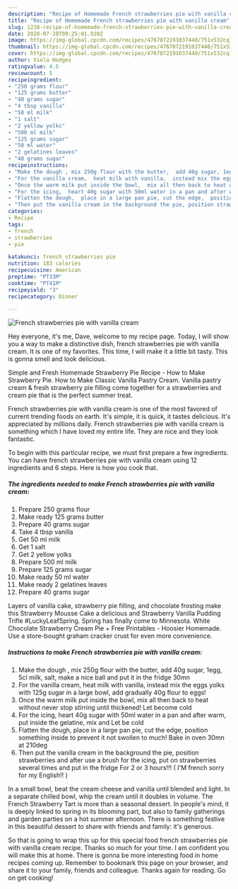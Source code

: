 ```yaml
---
description: "Recipe of Homemade French strawberries pie with vanilla cream"
title: "Recipe of Homemade French strawberries pie with vanilla cream"
slug: 1238-recipe-of-homemade-french-strawberries-pie-with-vanilla-cream
date: 2020-07-28T09:25:01.920Z
image: https://img-global.cpcdn.com/recipes/4767872191037440/751x532cq70/french-strawberries-pie-with-vanilla-cream-recipe-main-photo.jpg
thumbnail: https://img-global.cpcdn.com/recipes/4767872191037440/751x532cq70/french-strawberries-pie-with-vanilla-cream-recipe-main-photo.jpg
cover: https://img-global.cpcdn.com/recipes/4767872191037440/751x532cq70/french-strawberries-pie-with-vanilla-cream-recipe-main-photo.jpg
author: Viola Hodges
ratingvalue: 4.5
reviewcount: 5
recipeingredient:
- "250 grams flour"
- "125 grams butter"
- "40 grams sugar"
- "4 tbsp vanilla"
- "50 ml milk"
- "1 salt"
- "2 yellow yolks"
- "500 ml milk"
- "125 grams sugar"
- "50 ml water"
- "2 gelatines leaves"
- "40 grams sugar"
recipeinstructions:
- "Make the dough , mix 250g flour with the butter,  add 40g sugar, 1egg, 5cl milk, salt,  make a nice ball and put it in the fridge 30mn"
- "For the vanilla cream,  heat milk with vanilla,  instead mix the eggs yolks with 125g sugar in a large bowl,  add gradually 40g flour to eggs!"
- "Once the warm milk put inside the bowl,  mix all then back to heat without never stop stirring until thickened!  Let become cold"
- "For the icing,  heart 40g sugar with 50ml water in a pan and after warm,  put inside the gelatine, mix and Let be cold"
- "Flatten the dough,  place in a large pan pie, cut the edge,  position something inside to prevent it not swollen to much!  Bake in oven 30mn at 210deg"
- "Then put the vanilla cream in the background the pie, position strawberries and after use a brush for the icing,  put on strawberries several times and put in the fridge For 2 or 3 hours!!! ( I&#39;M french sorry for my English!! )"
categories:
- Recipe
tags:
- french
- strawberries
- pie

katakunci: french strawberries pie 
nutrition: 183 calories
recipecuisine: American
preptime: "PT33M"
cooktime: "PT41M"
recipeyield: "3"
recipecategory: Dinner

---
```



![French strawberries pie with vanilla cream](https://img-global.cpcdn.com/recipes/4767872191037440/751x532cq70/french-strawberries-pie-with-vanilla-cream-recipe-main-photo.jpg)

Hey everyone, it's me, Dave, welcome to my recipe page. Today, I will show you a way to make a distinctive dish, french strawberries pie with vanilla cream. It is one of my favorites. This time, I will make it a little bit tasty. This is gonna smell and look delicious.

Simple and Fresh Homemade Strawberry Pie Recipe - How to Make Strawberry Pie. How to Make Classic Vanilla Pastry Cream. Vanilla pastry cream &amp; fresh strawberry pie filling come together for a strawberries and cream pie that is the perfect summer treat.

French strawberries pie with vanilla cream is one of the most favored of current trending foods on earth. It's simple, it is quick, it tastes delicious. It's appreciated by millions daily. French strawberries pie with vanilla cream is something which I have loved my entire life. They are nice and they look fantastic.


To begin with this particular recipe, we must first prepare a few ingredients. You can have french strawberries pie with vanilla cream using 12 ingredients and 6 steps. Here is how you cook that.

<!--inarticleads1-->

##### The ingredients needed to make French strawberries pie with vanilla cream:

1. Prepare 250 grams flour
1. Make ready 125 grams butter
1. Prepare 40 grams sugar
1. Take 4 tbsp vanilla
1. Get 50 ml milk
1. Get 1 salt
1. Get 2 yellow yolks
1. Prepare 500 ml milk
1. Prepare 125 grams sugar
1. Make ready 50 ml water
1. Make ready 2 gelatines leaves
1. Prepare 40 grams sugar


Layers of vanilla cake, strawberry pie filling, and chocolate frosting make this Strawberry Mousse Cake a delicious and Strawberry Vanilla Pudding Trifle #LuckyLeafSpring. Spring has finally come to Minnesota. White Chocolate Strawberry Cream Pie + Free Printables - Hoosier Homemade. Use a store-bought graham cracker crust for even more convenience. 

<!--inarticleads2-->

##### Instructions to make French strawberries pie with vanilla cream:

1. Make the dough , mix 250g flour with the butter,  add 40g sugar, 1egg, 5cl milk, salt,  make a nice ball and put it in the fridge 30mn
1. For the vanilla cream,  heat milk with vanilla,  instead mix the eggs yolks with 125g sugar in a large bowl,  add gradually 40g flour to eggs!
1. Once the warm milk put inside the bowl,  mix all then back to heat without never stop stirring until thickened!  Let become cold
1. For the icing,  heart 40g sugar with 50ml water in a pan and after warm,  put inside the gelatine, mix and Let be cold
1. Flatten the dough,  place in a large pan pie, cut the edge,  position something inside to prevent it not swollen to much!  Bake in oven 30mn at 210deg
1. Then put the vanilla cream in the background the pie, position strawberries and after use a brush for the icing,  put on strawberries several times and put in the fridge For 2 or 3 hours!!! ( I&#39;M french sorry for my English!! )


In a small bowl, beat the cream cheese and vanilla until blended and light. In a separate chilled bowl, whip the cream until it doubles in volume. The French Strawberry Tart is more than a seasonal dessert. In people&#39;s mind, it is deeply linked to spring in its blooming part, but also to family gatherings and garden parties on a hot summer afternoon. There is something festive in this beautiful dessert to share with friends and family: it&#39;s generous. 

So that is going to wrap this up for this special food french strawberries pie with vanilla cream recipe. Thanks so much for your time. I am confident you will make this at home. There is gonna be more interesting food in home recipes coming up. Remember to bookmark this page on your browser, and share it to your family, friends and colleague. Thanks again for reading. Go on get cooking!
